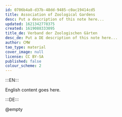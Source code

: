 ```yaml
---
id: 0706b4a8-d37b-48dd-9485-c0ac19414cd5
title: Association of Zoological Gardens
desc: Put a description of this note here...
updated: 1621342778375
created: 1619088333095
title_de: Verband der Zoologischen Gärten
desc_de: Put a DE description of this note here...
author: CMW
tao_type: material
cover_image: null
license: CC BY-SA
published: false
colour_scheme: 2
---
```


:::EN:::

English content goes here.

:::DE:::

@empty
